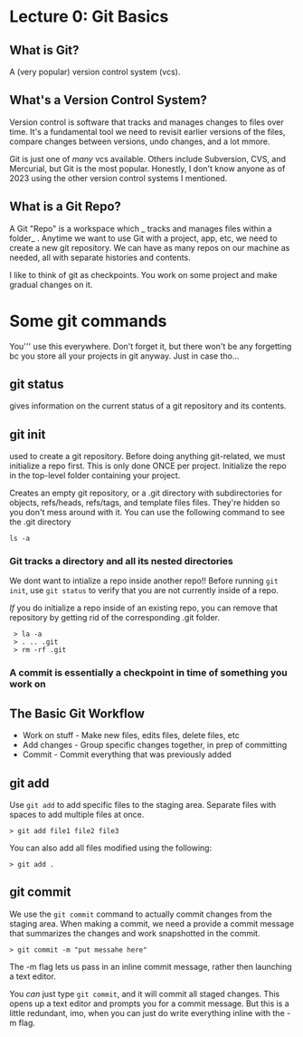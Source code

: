 # Lecture 0: Git Basics

## What is Git?

A (very popular) version control system (vcs).

## What's a Version Control System?

Version control is software that tracks and manages changes to files over time. It's a fundamental tool we need to revisit earlier versions of the files, compare changes between versions, undo changes, and a lot mmore.

Git is just one of _many_ vcs available. Others include Subversion, CVS, and Mercurial, but Git is the most popular. Honestly, I don't know anyone as of 2023 using the other version control systems I mentioned.

## What is a Git Repo?

A Git "Repo" is a workspace which _ tracks and manages files within a folder_ . Anytime we want to use Git with a project, app, etc, we need to create a new git repository. We can have as many repos on our machine as needed, all with separate histories and contents.

I like to think of git as checkpoints. You work on some project and make gradual changes on it.

# Some git commands

You''' use this everywhere. Don't forget it, but there won't be any forgetting bc you store all your projects in git anyway. Just in case tho...

## git status

gives information on the current status of a git repository and its contents.

## git init

used to create a git repository. Before doing anything git-related, we must initialize a repo first. This is only done ONCE per project. Initialize the repo in the top-level folder containing your project.

Creates an empty git repository, or a .git directory with subdirectories for objects, refs/heads, refs/tags, and template files files. They're hidden so you don't mess around with it. You can use the following command to see the .git directory

```
ls -a
```

### Git tracks a directory and all its nested directories

We dont want to intialize a repo inside another repo!! Before running `git init`, use `git status` to verify that you are not currently inside of a repo.

_If_ you do initialize a repo inside of an existing repo, you can remove that repository by getting rid of the corresponding .git folder.

```
 > la -a
 > . .. .git
 > rm -rf .git
```

### A commit is essentially a checkpoint in time of something you work on

## The Basic Git Workflow

- Work on stuff - Make new files, edits files, delete files, etc
- Add changes - Group specific changes together, in prep of committing
- Commit - Commit everything that was previously added

## git add

Use `git add` to add specific files to the staging area. Separate files with spaces to add multiple files at once.

```
> git add file1 file2 file3
```

You can also add all files modified using the following:

```
> git add .
```

## git commit

We use the `git commit` command to actually commit changes from the staging area. When making a commit, we need a provide a commit message that summarizes the changes and work snapshotted in the commit.

```
> git commit -m "put messahe here"
```

The -m flag lets us pass in an inline commit message, rather then launching a text editor.

You _can_ just type `git commit`, and it will commit all staged changes. This opens up a text editor and prompts you for a commit message. But this is a little redundant, imo, when you can just do write everything inline with the -m flag.
